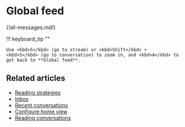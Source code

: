 # Global feed

{!all-messages.md!}

!!! keyboard_tip ""

    Use <kbd>S</kbd> (go to stream) or <kbd>Shift</kbd> +
    <kbd>S</kbd> (go to conversation) to zoom in, and <kbd>A</kbd> to
    get back to **Global feed**.


## Related articles
* [Reading strategies](/help/reading-strategies)
* [Inbox](/help/inbox)
* [Recent conversations](/help/recent-conversations)
* [Configure home view](/help/configure-home-view)
* [Reading conversations](/help/reading-conversations)
